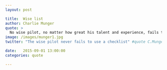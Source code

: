 ```yaml
---
layout: post

title:  Wise list
author: Charlie Munger
quote: >
  No wise pilot, no matter how great his talent and experience, fails to use his checklist.
image: /images/munger1.jpg
twitter: "The wise pilot never fails to use a checklist" #quote C.Munger

date:   2015-09-01 13:00:00
categories: quote

---
```


